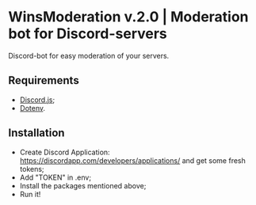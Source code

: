 # WinsModeration v.2.0 | Moderation bot for Discord-servers

Discord-bot for easy moderation of your servers.

## Requirements
* [Discord.js](https://discord.js.org/#/);
* [Dotenv](https://www.npmjs.com/package/dotenv).

## Installation
* Create Discord Application: https://discordapp.com/developers/applications/ and get some fresh tokens;
* Add "TOKEN" in .env;
* Install the packages mentioned above;
* Run it!

